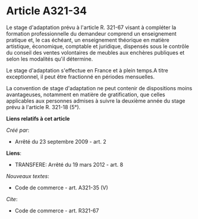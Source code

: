 # Article A321-34

Le stage d'adaptation prévu à l'article R. 321-67 visant à compléter la formation professionnelle du demandeur comprend un
enseignement pratique et, le cas échéant, un enseignement théorique en matière artistique, économique, comptable et
juridique, dispensés sous le contrôle du conseil des ventes volontaires de meubles aux enchères publiques et selon les
modalités qu'il détermine. 

Le stage d'adaptation s'effectue en France et à plein temps.A titre exceptionnel, il peut être fractionné en périodes
mensuelles. 

La convention de stage d'adaptation ne peut contenir de dispositions moins avantageuses, notamment en matière de
gratification, que celles applicables aux personnes admises à suivre la deuxième année du stage prévu à l'article R. 321-18
(5°).

**Liens relatifs à cet article**

_Créé par_:

  - Arrêté du 23 septembre 2009 - art. 2

**Liens**:

  - TRANSFERE: Arrêté du 19 mars 2012 - art. 8

_Nouveaux textes_:

  - Code de commerce - art. A321-35 (V)

_Cite_:

  - Code de commerce - art. R321-67
